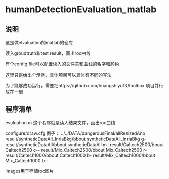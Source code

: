 # humanDetectionEvaluation_matlab

## 说明
这是做elvaluatino的matlab的仓库

读入groudtruth和test result，画出roc曲线

有个config file可以配置读入的文件夹和曲线的名字和颜色

这里只是给出个示例，具体项目可以具体有不同的写法

为了能够成功运行，需要把https://github.com/huangshiyu13/toolbox 项目并行放在一起

## 程序清单
evaluation.m 这个程序就是读入结果文件，画出roc曲线


configure/draw.cfg 
例子：
../../DATA/dangerousFinal/allResizedAno
result/syntheticDataAll_InriaBkg/bbout syntheticDataAll_InriaBkg g-
result/syntheticDataAll/bbout syntheticDataAll m-
result/Caltech2500/bbout Caltech2500 c--
result/Mix_Caltech2500/bbout Mix_Caltech2500 r-
result/Caltech1000/bbout Caltech1000 b-
result/Mix_Caltech1000/bbout Mix_Caltech1000 b--

images用于存储roc图片

